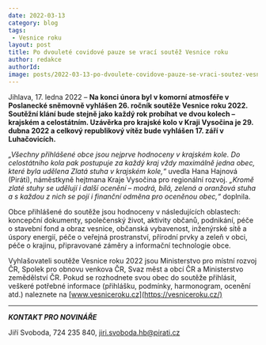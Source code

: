 ```yaml
---
date: 2022-03-13
category: blog
tags:
 - Vesnice roku
layout: post
title: Po dvouleté covidové pauze se vrací soutěž Vesnice roku
author: redakce
authorId: 
image: posts/2022-03-13-po-dvoulete-covidove-pauze-se-vraci-soutez-vesnice-roku.jpg
---
```


Jihlava, 17. ledna 2022 – **Na konci února byl v komorní atmosféře v Poslanecké sněmovně vyhlášen 26. ročník soutěže Vesnice roku 2022. Soutěžní klání bude stejně jako každý rok probíhat ve dvou kolech – krajském a celostátním. Uzávěrka pro krajské kolo v Kraji Vysočina je 29. dubna 2022 a celkový republikový vítěz bude vyhlášen 17. září v Luhačovicích.** 

*„Všechny přihlášené obce jsou nejprve hodnoceny v krajském kole. Do celostátního kola pak postupuje za každý kraj vždy maximálně jedna obec, které byla udělena Zlatá stuha v krajském kole,“* uvedla Hana Hajnová (Piráti), náměstkyně hejtmana Kraje Vysočina pro regionální rozvoj. *„Kromě zlaté stuhy se udělují i další ocenění – modrá, bílá, zelená a oranžová stuha a s každou z nich se pojí i finanční odměna pro oceněnou obec,“* doplnila.

Obce přihlášené do soutěže jsou hodnoceny v následujících oblastech: koncepční dokumenty, společenský život, aktivity občanů, podnikání, péče o stavební fond a obraz vesnice, občanská vybavenost, inženýrské sítě a úspory energií, péče o veřejná prostranství, přírodní prvky a zeleň v obci, péče o krajinu, připravované záměry a informační technologie obce.

Vyhlašovateli soutěže Vesnice roku 2022 jsou Ministerstvo pro místní rozvoj ČR, Spolek pro obnovu venkova ČR, Svaz měst a obcí ČR a Ministerstvo zemědělství ČR. Pokud se rozhodnete svou obec do soutěže přihlásit, veškeré potřebné informace (přihlášku, podmínky, harmonogram, ocenění atd.) naleznete na [www.vesniceroku.cz](https://vesniceroku.cz/)

---

***KONTAKT PRO NOVINÁŘE*** 

Jiří Svoboda, 724 235 840, <jiri.svoboda.hb@pirati.cz>

